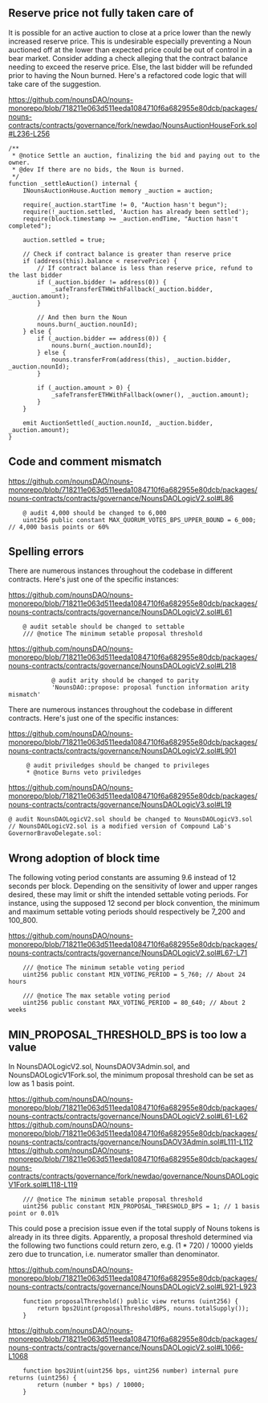 ## Reserve price not fully taken care of
It is possible for an active auction to close at a price lower than the newly increased reserve price. This is undesirable especially preventing a Noun auctioned off at the lower than expected price could be out of control in a bear market. Consider adding a check alleging that the contract balance needing to exceed the reserve price. Else, the last bidder will be refunded prior to having the Noun burned. Here's a refactored code logic that will take care of the suggestion.

https://github.com/nounsDAO/nouns-monorepo/blob/718211e063d511eeda1084710f6a682955e80dcb/packages/nouns-contracts/contracts/governance/fork/newdao/NounsAuctionHouseFork.sol#L236-L256

```solidity
/**
 * @notice Settle an auction, finalizing the bid and paying out to the owner.
 * @dev If there are no bids, the Noun is burned.
 */
function _settleAuction() internal {
    INounsAuctionHouse.Auction memory _auction = auction;

    require(_auction.startTime != 0, "Auction hasn't begun");
    require(!_auction.settled, 'Auction has already been settled');
    require(block.timestamp >= _auction.endTime, "Auction hasn't completed");

    auction.settled = true;

    // Check if contract balance is greater than reserve price
    if (address(this).balance < reservePrice) {
        // If contract balance is less than reserve price, refund to the last bidder
        if (_auction.bidder != address(0)) {
            _safeTransferETHWithFallback(_auction.bidder, _auction.amount);
        }

        // And then burn the Noun
        nouns.burn(_auction.nounId);
    } else {
        if (_auction.bidder == address(0)) {
            nouns.burn(_auction.nounId);
        } else {
            nouns.transferFrom(address(this), _auction.bidder, _auction.nounId);
        }

        if (_auction.amount > 0) {
            _safeTransferETHWithFallback(owner(), _auction.amount);
        }
    }

    emit AuctionSettled(_auction.nounId, _auction.bidder, _auction.amount);
}
```
## Code and comment mismatch
https://github.com/nounsDAO/nouns-monorepo/blob/718211e063d511eeda1084710f6a682955e80dcb/packages/nouns-contracts/contracts/governance/NounsDAOLogicV2.sol#L86

```solidity
    @ audit 4,000 should be changed to 6,000
    uint256 public constant MAX_QUORUM_VOTES_BPS_UPPER_BOUND = 6_000; // 4,000 basis points or 60%
```
## Spelling errors
There are numerous instances throughout the codebase in different contracts. Here's just one of the specific instances:  

https://github.com/nounsDAO/nouns-monorepo/blob/718211e063d511eeda1084710f6a682955e80dcb/packages/nouns-contracts/contracts/governance/NounsDAOLogicV2.sol#L61

```solidity
    @ audit setable should be changed to settable
    /// @notice The minimum setable proposal threshold
```
https://github.com/nounsDAO/nouns-monorepo/blob/718211e063d511eeda1084710f6a682955e80dcb/packages/nouns-contracts/contracts/governance/NounsDAOLogicV2.sol#L218

```solidity
            @ audit arity should be changed to parity
            'NounsDAO::propose: proposal function information arity mismatch'
```
There are numerous instances throughout the codebase in different contracts. Here's just one of the specific instances:  

https://github.com/nounsDAO/nouns-monorepo/blob/718211e063d511eeda1084710f6a682955e80dcb/packages/nouns-contracts/contracts/governance/NounsDAOLogicV2.sol#L901

```solidity
     @ audit priviledges should be changed to privileges
     * @notice Burns veto priviledges
```
https://github.com/nounsDAO/nouns-monorepo/blob/718211e063d511eeda1084710f6a682955e80dcb/packages/nouns-contracts/contracts/governance/NounsDAOLogicV3.sol#L19

```solidity
@ audit NounsDAOLogicV2.sol should be changed to NounsDAOLogicV3.sol
// NounsDAOLogicV2.sol is a modified version of Compound Lab's GovernorBravoDelegate.sol:
```
## Wrong adoption of block time
The following voting period constants are assuming 9.6 instead of 12 seconds per block. Depending on the sensitivity of lower and upper ranges desired, these may limit or shift the intended settable voting periods. For instance, using the supposed 12 second per block convention, the minimum and maximum settable voting periods should respectively be 7_200 and 100_800. 

https://github.com/nounsDAO/nouns-monorepo/blob/718211e063d511eeda1084710f6a682955e80dcb/packages/nouns-contracts/contracts/governance/NounsDAOLogicV2.sol#L67-L71

```solidity
    /// @notice The minimum setable voting period
    uint256 public constant MIN_VOTING_PERIOD = 5_760; // About 24 hours

    /// @notice The max setable voting period
    uint256 public constant MAX_VOTING_PERIOD = 80_640; // About 2 weeks
```
## MIN_PROPOSAL_THRESHOLD_BPS is too low a value
In NounsDAOLogicV2.sol, NounsDAOV3Admin.sol, and NounsDAOLogicV1Fork.sol, the minimum proposal threshold can be set as low as 1 basis point.

https://github.com/nounsDAO/nouns-monorepo/blob/718211e063d511eeda1084710f6a682955e80dcb/packages/nouns-contracts/contracts/governance/NounsDAOLogicV2.sol#L61-L62
https://github.com/nounsDAO/nouns-monorepo/blob/718211e063d511eeda1084710f6a682955e80dcb/packages/nouns-contracts/contracts/governance/NounsDAOV3Admin.sol#L111-L112
https://github.com/nounsDAO/nouns-monorepo/blob/718211e063d511eeda1084710f6a682955e80dcb/packages/nouns-contracts/contracts/governance/fork/newdao/governance/NounsDAOLogicV1Fork.sol#L118-L119

```solidity
    /// @notice The minimum setable proposal threshold
    uint256 public constant MIN_PROPOSAL_THRESHOLD_BPS = 1; // 1 basis point or 0.01%
```
This could pose a precision issue even if the total supply of Nouns tokens is already in its three digits. Apparently, a proposal threshold determined via the following two functions could return zero, e.g. (1 * 720) / 10000 yields zero due to truncation, i.e. numerator smaller than denominator.

https://github.com/nounsDAO/nouns-monorepo/blob/718211e063d511eeda1084710f6a682955e80dcb/packages/nouns-contracts/contracts/governance/NounsDAOLogicV2.sol#L921-L923

```solidity
    function proposalThreshold() public view returns (uint256) {
        return bps2Uint(proposalThresholdBPS, nouns.totalSupply());
    }
```
https://github.com/nounsDAO/nouns-monorepo/blob/718211e063d511eeda1084710f6a682955e80dcb/packages/nouns-contracts/contracts/governance/NounsDAOLogicV2.sol#L1066-L1068

```solidity
    function bps2Uint(uint256 bps, uint256 number) internal pure returns (uint256) {
        return (number * bps) / 10000;
    }
```

